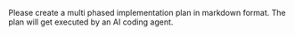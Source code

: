



Please create a multi phased implementation plan in markdown format. The plan will get executed by an AI coding agent.






